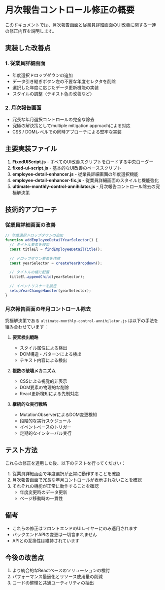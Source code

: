 # 月次報告コントロール修正の概要

このドキュメントでは、月次報告画面と従業員詳細画面のUI改善に関する一連の修正内容を説明します。

## 実装した改善点

### 1. 従業員詳細画面
- 年度選択ドロップダウンの追加
- データ引き継ぎボタン左の不要な年度セレクタを削除
- 選択した年度に応じたデータ更新機能の実装
- スタイルの調整（テキスト色の改善など）

### 2. 月次報告画面
- 冗長な年月選択コントロールの完全な除去
- 究極の解決策としてmultiple mitigation approachによる対応
- CSS / DOMレベルでの同時アプローチによる堅牢な実装

## 主要実装ファイル

1. **FixedUIScript.js** - すべてのUI改善スクリプトをロードする中央ローダー
2. **fixed-ui-script.js** - 基本的なUI改善のベーススクリプト
3. **employee-detail-enhancer.js** - 従業員詳細画面の年度選択機能
4. **employee-detail-enhancer-fix.js** - 従業員詳細画面のスタイルと機能強化
5. **ultimate-monthly-control-annihilator.js** - 月次報告コントロール除去の究極解決策

## 技術的アプローチ

### 従業員詳細画面の改善
```javascript
// 年度選択ドロップダウンの追加
function addEmployeeDetailYearSelector() {
  // タイトル要素を検索
  const titleEl = findEmployeeDetailTitle();
  
  // ドロップダウン要素を作成
  const yearSelector = createYearDropdown();
  
  // タイトルの横に配置
  titleEl.appendChild(yearSelector);
  
  // イベントリスナーを設定
  setupYearChangeHandler(yearSelector);
}
```

### 月次報告画面の年月コントロール除去
究極解決策である `ultimate-monthly-control-annihilator.js` は以下の手法を組み合わせています：

1. **要素検出戦略**
   - スタイル属性による検出
   - DOM構造・パターンによる検出
   - テキスト内容による検出

2. **複数の破壊メカニズム**
   - CSSによる視覚的非表示
   - DOM要素の物理的な削除
   - React更新検知による先制対応

3. **継続的な実行戦略**
   - MutationObserverによるDOM変更検知
   - 段階的な実行スケジュール
   - イベントベースのトリガー
   - 定期的なインターバル実行

## テスト方法

これらの修正を適用した後、以下のテストを行ってください：

1. 従業員詳細画面で年度選択が正常に動作することを確認
2. 月次報告画面で冗長な年月コントロールが表示されないことを確認
3. それぞれの機能が正常に動作することを確認
   - 年度変更時のデータ更新
   - ページ移動時の一貫性

## 備考

- これらの修正はフロントエンドのUIレイヤーにのみ適用されます
- バックエンドAPIの変更は一切含まれません
- APIとの互換性は維持されています

## 今後の改善点

1. より統合的なReactベースのソリューションの検討
2. パフォーマンス最適化とリソース使用量の削減
3. コードの整理と共通ユーティリティの抽出